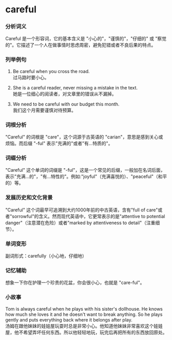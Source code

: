 # careful

### 分析词义

  

Careful 是一个形容词，它的基本含义是 "小心的"，"谨慎的"，"仔细的" 或 "察觉的"。它描述了一个人在做事情时思虑周密，避免犯错或者不良后果的特点。

  

### 列举例句

  

1.  Be careful when you cross the road.  
    过马路时要小心。
    
      
    
2.  She is a careful reader, never missing a mistake in the text.  
    她是一位细心的阅读者，对文章里的错误从不漏掉。
    
      
    
3.  We need to be careful with our budget this month.  
    我们这个月需要谨慎对待预算。
    
      
    

  

### 词根分析

  

"Careful" 的词根是 "care"，这个词源于古英语的 "carian"，意思是感到关心或烦恼。而后缀 "-ful" 表示"充满的"或者"有...特质的"。

  

### 词缀分析

  

"Careful" 这个单词的词缀是 "-ful"，这是一个常见的后缀，一般加在名词后面，表示"充满...的"，"有...特性的"。例如:"joyful"（充满喜悦的）、"peaceful"（和平的）等。

  

### 发展历史和文化背景

  

"Careful" 这个词最早可追溯到大约1000年前的中古英语，含有"full of care"或者"sorrowful"的含义。然而现代英语中，它更常表示的是"attentive to potential danger"（注意潜在危险）或者"marked by attentiveness to detail"（注重细节）。

  

### 单词变形

  

副词形式：carefully（小心地，仔细地）

  

### 记忆辅助

  

想象一下你在护理一个珍贵的花盆，你会很小心，也就是 "care-ful"。

  

### 小故事

  

Tom is always careful when he plays with his sister's dollhouse. He knows how much she loves it and he doesn't want to break anything. So he plays gently and puts everything back where it belongs after play.  
汤姆在跟他妹妹的娃娃屋玩耍时总是非常小心。他知道他妹妹非常喜欢这个娃娃屋，他不希望弄坏任何东西。所以他轻轻地玩，玩完后再把所有的东西放回原处。
